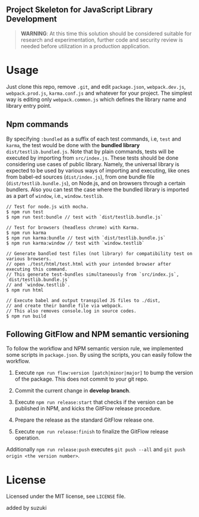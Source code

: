 Project Skeleton for JavaScript Library Development 
--

> **WARNING**: At this time this solution should be considered suitable for research and experimentation, further code and security review is needed before utilization in a production application.

# Usage
Just clone this repo, remove `.git`, and edit `package.json`, `webpack.dev.js`, `webpack.prod.js`, `karma.conf.js` and whatever for your project. The simplest way is editing only `webpack.common.js` which defines the library name and library entry point.

## Npm commands
By specifying `:bundled` as a suffix of each test commands, i.e, `test` and `karma`, the test would be done with the **bundled library** `dist/testlib.bundled.js`. Note that by plain commands, tests will be executed by importing from `src/index.js`. These tests should be done considering use cases of public library. Namely, the universal library is expected to be used by various ways of importing and executing, like ones from babel-ed sources (`dist/index.js`), from one bundle file (`dist/testlib.bundle.js`), on Node.js, and on browsers through a certain bundlers. Also you can test the case where the bundled library is imported as a part of `window`, i.e., `window.testlib`.

```shell
// Test for node.js with mocha.
$ npm run test
$ npm run test:bundle // test with `dist/testlib.bundle.js`
 
// Test for browsers (headless chrome) with Karma.
$ npm run karma
$ npm run karma:bundle // test with `dist/testlib.bundle.js`
$ npm run karma:window // test with `window.testlib`

// Generate bandled test files (not library) for compatibility test on various browsers.
// open ./test/html/test.html with your intended browser after executing this command.
// This generate test-bundles simultaneously from `src/index.js`, `dist/testlib.bundle.js`
// and `window.testlib`.
$ npm run html

// Execute babel and output transpiled JS files to ./dist,
// and create their bandle file via webpack.
// This also removes console.log in source codes.
$ npm run build
```

## Following GitFlow and NPM semantic versioning
To follow the workflow and NPM semantic version rule, we implemented some scripts in `package.json`. By using the scripts, you can easily follow the workflow.

1. Execute `npm run flow:version [patch|minor|major]` to bump the version of the package. This does not commit to your git repo.

2. Commit the current change in **develop branch**.

3. Execute `npm run release:start` that checks if the version can be published in NPM, and kicks the GitFlow release procedure.

4. Prepare the release as the standard GitFlow release one.

5. Execute `npm run release:finish` to finalize the GitFlow release operation.

Additionally `npm run release:push` executes `git push --all` and `git push origin <the version number>`.

# License
Licensed under the MIT license, see `LICENSE` file.

added by suzuki
